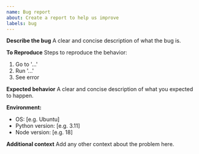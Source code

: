 ```yaml
---
name: Bug report
about: Create a report to help us improve
labels: bug
---
```


**Describe the bug**
A clear and concise description of what the bug is.

**To Reproduce**
Steps to reproduce the behavior:
1. Go to '...'
2. Run '...'
3. See error

**Expected behavior**
A clear and concise description of what you expected to happen.

**Environment:**
- OS: [e.g. Ubuntu]
- Python version: [e.g. 3.11]
- Node version: [e.g. 18]

**Additional context**
Add any other context about the problem here.
